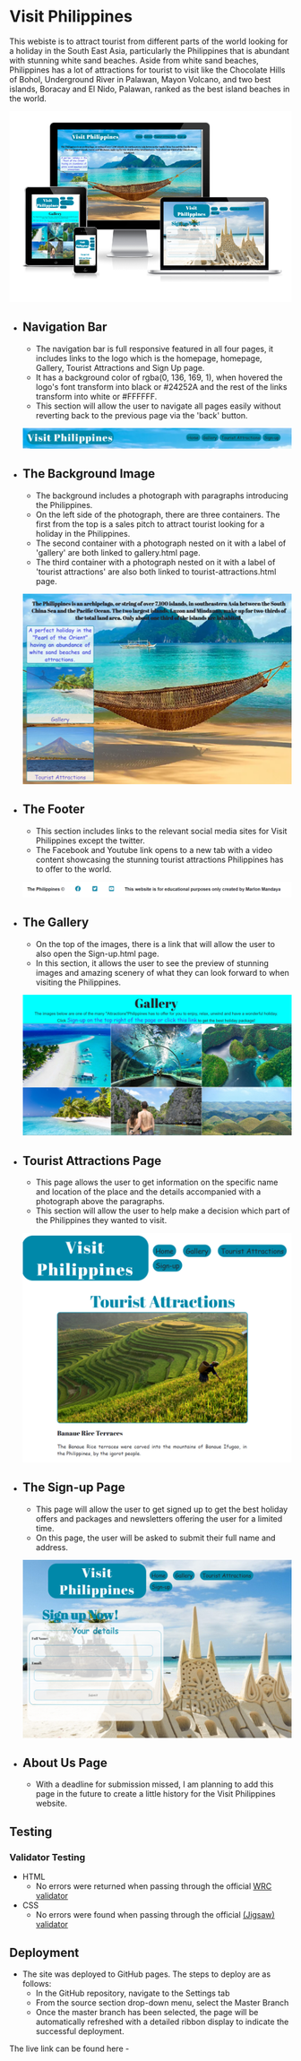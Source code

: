 # Visit Philippines

This webiste is to attract tourist from different parts of the world  looking for a holiday in the South East Asia, particularly the Philippines that is abundant with stunning white sand beaches.
Aside from white sand beaches, Philippines has a lot of attractions for tourist to visit like the Chocolate Hills of Bohol, Underground River in Palawan, Mayon Volcano, and two best islands, Boracay and El Nido, Palawan, ranked as the best island beaches in the world.

![screenshot of am I responsive](assets/images/responsive%20to%20smaller%20devices.png)

* ## Navigation Bar

   * The navigation bar is full responsive featured in all four pages, it includes links to the logo which is the homepage, homepage,
Gallery, Tourist Attractions and Sign Up page.
   * It has a background color of rgba(0, 136, 169, 1), when hovered the logo's font transform into black or #24252A and the rest of the links transform into white or #FFFFFF.
   * This section will allow the user to navigate all pages easily without reverting back to the previous page via the 'back' button.

   ![header](assets/images/navbar.png)

* ## The Background Image

   * The background includes a photograph with paragraphs introducing the Philippines.
   * On the left side of the photograph, there are three containers. The first from the top is a sales pitch to attract tourist looking for a holiday in the Philippines.
   * The second container with a photograph nested on it with a label of 'gallery' are both linked to gallery.html page.
   * The third container  with a photograph nested on it with a label of 'tourist attractions' are also both linked to tourist-attractions.html page.

   ![main-image](assets/images/main-page.png)

* ## The Footer

   * This section includes links to the relevant social media sites for Visit Philippines except  the twitter.
   * The Facebook and Youtube link opens to a new tab with a video content showcasing the stunning tourist attractions Philippines has to offer to the world.

   ![footer screenshot](assets/images/footer.png)

* ## The Gallery

   * On the top of the images, there is a link that will allow the user to also open the Sign-up.html page.
   * In this section, it allows the user to see the preview of stunning images and amazing scenery of  what they can look forward to when visiting the Philippines.

   ![gallery screenshot](assets/images/gallery%20screenshot.png)

* ## Tourist Attractions Page

   * This page allows the user to get information on the specific  name and location of the place and the details accompanied with a photograph above the paragraphs.
   * This section will allow the user to help make a decision which part of the Philippines they wanted to visit.

   ![tourist attractions page screenshot](assets/images/tourist-attractions%20page.png)

* ## The Sign-up Page

   * This page will allow the user to get signed up to get the best holiday offers and packages and newsletters offering the user for a limited time.
   * On this page, the user will be asked to submit their full name and address.

   ![sign-up page screenshot](assets/images/Sign-up%20page.png)

* ## About Us Page

   * With a deadline for submission missed, I am planning to add this page in the future to create a little history for the Visit Philippines website.

## Testing



 ### Validator Testing



 * HTML
   * No errors were returned when passing through the official [WRC validator](https://validator.w3.org/)
 * CSS
   * No errors were found when passing through the official [(Jigsaw) validator](https://jigsaw.w3.org/css-validator/)

## Deployment
 
 * The site was deployed to GitHub pages. The steps to deploy are as follows:
   * In the GitHub repository, navigate to the Settings tab
   * From the source section drop-down menu, select the Master Branch
   * Once the master branch has been selected, the page will be automatically refreshed with a detailed ribbon display to indicate the successful deployment.

The live link can be found here - 
